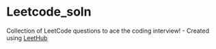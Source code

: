 # Leetcode_soln
Collection of LeetCode questions to ace the coding interview! - Created using [LeetHub](https://github.com/QasimWani/LeetHub)
